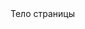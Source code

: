 <html lang="ru">
<head>
    <meta charset="UTF-8">
    <meta name="viewport"
          content="width=device-width, user-scalable=no, initial-scale=1.0, maximum-scale=1.0, minimum-scale=1.0">
    <meta http-equiv="X-UA-Compatible" content="ie=edge">
    <link rel="stylesheet" href="index.css">
    <title>Дмитрий Дроздов</title>
</head>
<body>
    Тело страницы
</body>
</html>